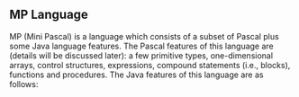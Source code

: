 ## MP Language 
MP (Mini Pascal) is a language which consists of a subset of Pascal plus some Java language features. The Pascal features of this language are (details will be discussed later): a few primitive types, one-dimensional arrays, control structures, expressions, compound statements (i.e., blocks), functions and procedures. The Java features of this language are as follows:
